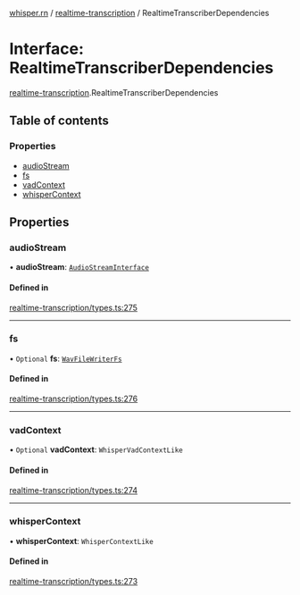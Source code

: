 [whisper.rn](../README.md) / [realtime-transcription](../modules/realtime_transcription.md) / RealtimeTranscriberDependencies

# Interface: RealtimeTranscriberDependencies

[realtime-transcription](../modules/realtime_transcription.md).RealtimeTranscriberDependencies

## Table of contents

### Properties

- [audioStream](realtime_transcription.RealtimeTranscriberDependencies.md#audiostream)
- [fs](realtime_transcription.RealtimeTranscriberDependencies.md#fs)
- [vadContext](realtime_transcription.RealtimeTranscriberDependencies.md#vadcontext)
- [whisperContext](realtime_transcription.RealtimeTranscriberDependencies.md#whispercontext)

## Properties

### audioStream

• **audioStream**: [`AudioStreamInterface`](realtime_transcription.AudioStreamInterface.md)

#### Defined in

[realtime-transcription/types.ts:275](https://github.com/mybigday/whisper.rn/blob/0152db5/src/realtime-transcription/types.ts#L275)

___

### fs

• `Optional` **fs**: [`WavFileWriterFs`](realtime_transcription.WavFileWriterFs.md)

#### Defined in

[realtime-transcription/types.ts:276](https://github.com/mybigday/whisper.rn/blob/0152db5/src/realtime-transcription/types.ts#L276)

___

### vadContext

• `Optional` **vadContext**: `WhisperVadContextLike`

#### Defined in

[realtime-transcription/types.ts:274](https://github.com/mybigday/whisper.rn/blob/0152db5/src/realtime-transcription/types.ts#L274)

___

### whisperContext

• **whisperContext**: `WhisperContextLike`

#### Defined in

[realtime-transcription/types.ts:273](https://github.com/mybigday/whisper.rn/blob/0152db5/src/realtime-transcription/types.ts#L273)
